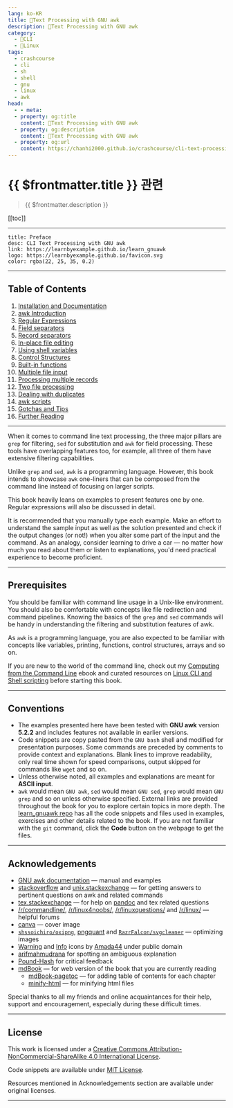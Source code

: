 ```yaml
---
lang: ko-KR
title: 🐚Text Processing with GNU awk
description: 🐚Text Processing with GNU awk
category: 
  - 🐚CLI
  - 🐧Linux
tags:
  - crashcourse
  - cli
  - sh
  - shell
  - gnu
  - linux
  - awk
head:
  - - meta:
  - property: og:title
    content: 🐚Text Processing with GNU awk
  - property: og:description
    content: 🐚Text Processing with GNU awk
  - property: og:url
    content: https://chanhi2000.github.io/crashcourse/cli-text-processing-w-gnu-awk.html
---
```


# {{ $frontmatter.title }} 관련

> {{ $frontmatter.description }}

[[toc]]

---

```component VPCard
title: Preface 
desc: CLI Text Processing with GNU awk
link: https://learnbyexample.github.io/learn_gnuawk
logo: https://learnbyexample.github.io/favicon.svg
color: rgba(22, 25, 35, 0.2)
```

<!-- https://learnbyexample.github.io/learn_gnuawk -->

---

## Table of Contents

1. [Installation and Documentation](01-installation-and-documentation.md)
2. [awk Introduction](02-awk-introduction.md)
3. [Regular Expressions](03-regular-expressions.md)
4. [Field separators](04-field-separators.md)
5. [Record separators](05-record-separators.md)
6. [In-place file editing](06-in-place-file-editing.md)
7. [Using shell variables](07-using-shell-variables.md)
8. [Control Structures](08-control-structures.md)
9. [Built-in functions](09-built-in-functions.md)
10. [Multiple file input](10-multiple-file-input.md)
11. [Processing multiple records](11-processing-multiple-records.md)
12. [Two file processing](12-two-file-processing.md)
13. [Dealing with duplicates](13-dealing-with-duplicates.md)
14. [awk scripts](14-awk-scripts.md)
15. [Gotchas and Tips](15-gotchas-and-tips.md)
16. [Further Reading](16-further-reading.md)

---

When it comes to command line text processing, the three major pillars are `grep` for filtering, `sed` for substitution and `awk` for field processing. These tools have overlapping features too, for example, all three of them have extensive filtering capabilities.

Unlike `grep` and `sed`, `awk` is a programming language. However, this book intends to showcase `awk` one-liners that can be composed from the command line instead of focusing on larger scripts.

This book heavily leans on examples to present features one by one. Regular expressions will also be discussed in detail.

It is recommended that you manually type each example. Make an effort to understand the sample input as well as the solution presented and check if the output changes (or not!) when you alter some part of the input and the command. As an analogy, consider learning to drive a car — no matter how much you read about them or listen to explanations, you'd need practical experience to become proficient.

---

## Prerequisites

You should be familiar with command line usage in a Unix-like environment. You should also be comfortable with concepts like file redirection and command pipelines. Knowing the basics of the `grep` and `sed` commands will be handy in understanding the filtering and substitution features of awk.

As `awk` is a programming language, you are also expected to be familiar with concepts like variables, printing, functions, control structures, arrays and so on.

If you are new to the world of the command line, check out my [<FontIcon icon="iconfont icon-github"/> Computing from the Command Line](https://github.com/learnbyexample/cli-computing) ebook and curated resources on [Linux CLI and Shell scripting](https://learnbyexample.github.io/curated_resources/linux_cli_scripting.html) before starting this book.

--- 

## Conventions

- The examples presented here have been tested with __GNU awk__ version __5.2.2__ and includes features not available in earlier versions.
- Code snippets are copy pasted from the `GNU bash` shell and modified for presentation purposes. Some commands are preceded by comments to provide context and explanations. Blank lines to improve readability, only real time shown for speed comparisons, output skipped for commands like `wget` and so on.
- Unless otherwise noted, all examples and explanations are meant for __ASCII input__.
- `awk` would mean `GNU awk`, `sed` would mean `GNU sed`, `grep` would mean `GNU grep` and so on unless otherwise specified.
External links are provided throughout the book for you to explore certain topics in more depth.
The [<FontIcon icon="iconfont icon-github"/> learn_gnuawk repo](https://github.com/learnbyexample/learn_gnuawk) has all the code snippets and files used in examples, exercises and other details related to the book. If you are not familiar with the `git` command, click the __Code__ button on the webpage to get the files.

---

## Acknowledgements

- [GNU awk documentation](https://www.gnu.org/software/gawk/manual/) — manual and examples
- [stackoverflow](https://stackoverflow.com) and [unix.stackexchange](https://unix.stackexchange.com) — for getting answers to pertinent questions on awk and related commands
- [tex.stackexchange](https://tex.stackexchange.com) — for help on [pandoc](https://github.com/jgm/pandoc) and tex related questions
- [/r/commandline/](https://old.reddit.com/r/commandline), [/r/linux4noobs/](https://old.reddit.com/r/linux4noobs), [/r/linuxquestions/](https://old.reddit.com/r/linuxquestions) and [/r/linux/](https://old.reddit.com/r/linux) — helpful forums
- [canva](https://www.canva.com) — cover image
- [<FontIcon icon="iconfont icon-github"/> `shssoichiro/oxipng`](https://github.com/shssoichiro/oxipng), [pngquant](https://pngquant.org) and [<FontIcon icon="iconfont icon-github"/> `RazrFalcon/svgcleaner`](https://github.com/RazrFalcon/svgcleaner) — optimizing images
- [Warning](https://commons.wikimedia.org/wiki/File:Warning_icon.svg) and [Info](https://commons.wikimedia.org/wiki/File:Info_icon_002.svg) icons by [Amada44](https://commons.wikimedia.org/wiki/User:Amada44) under public domain
- [arifmahmudrana](https://github.com/arifmahmudrana) for spotting an ambiguous explanation
- [Pound-Hash](https://github.com/Pound-Hash) for critical feedback
- [<FontIcon icon="iconfont icon-github"/> mdBook](https://github.com/rust-lang/mdBook) — for web version of the book that you are currently reading
  - [<FontIcon icon="iconfont icon-github"/> mdBook-pagetoc](https://github.com/JorelAli/mdBook-pagetoc) — for adding table of contents for each chapter
  - [<FontIcon icon="iconfont icon-github"/> minify-html](https://github.com/wilsonzlin/minify-html) — for minifying html files

Special thanks to all my friends and online acquaintances for their help, support and encouragement, especially during these difficult times.

---

## License

This work is licensed under a [Creative Commons Attribution-NonCommercial-ShareAlike 4.0 International License](https://creativecommons.org/licenses/by-nc-sa/4.0/).

Code snippets are available under [MIT License](https://github.com/learnbyexample/learn_gnuawk/blob/master/LICENSE).

Resources mentioned in Acknowledgements section are available under original licenses.

---

<TagLinks />